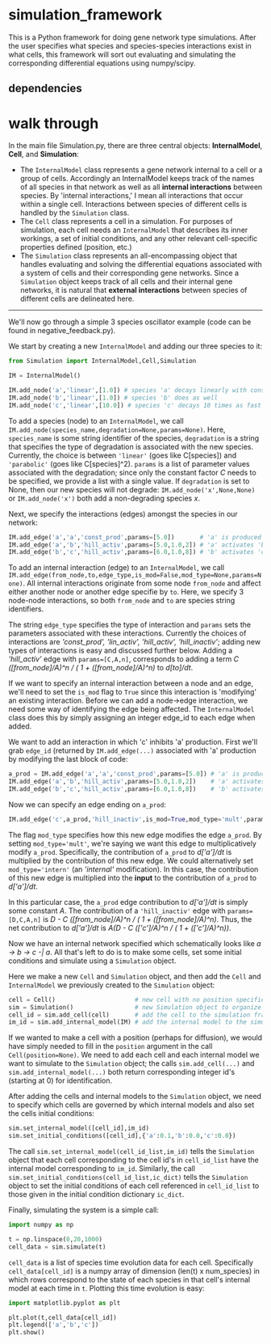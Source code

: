 simulation_framework
====================

This is a Python framework for doing gene network type simulations. After the user specifies what species and species-species interactions exist in what cells, this framework will sort out evaluating and simulating the corresponding differential equations using numpy/scipy.

dependencies
------------



walk through
============

In the main file Simulation.py, there are three central objects: **InternalModel**, **Cell**, and **Simulation**:
 - The `InternalModel` class represents a gene network internal to a cell or a group of cells. Accordingly an InternalModel keeps track of the names of all species in that network as well as all **internal interactions** between species. By 'internal interactions,' I mean all interactions that occur within a single cell. Interactions between species of different cells is handled by the `Simulation` class. 
 - The `Cell` class represents a cell in a simulation. For purposes of simulation, each cell needs an `InternalModel` that describes its inner workings, a set of initial conditions, and any other relevant cell-specific properties defined (position, etc.)
 - The `Simulation` class represents an all-encompassing object that handles evaluating and solving the differential equations associated with a system of cells and their corresponding gene networks. Since a `Simulation` object keeps track of all cells and their internal gene networks, it is natural that **external interactions** between species of different cells are delineated here. 

* * *

We'll now go through a simple 3 species oscillator example (code can be found in negative_feedback.py).

We start by creating a new `InternalModel` and adding our three species to it:

```Python
from Simulation import InternalModel,Cell,Simulation

IM = InternalModel()

IM.add_node('a','linear',[1.0]) # species 'a' decays linearly with constant factor 1.0
IM.add_node('b','linear',[1.0]) # species 'b' does as well
IM.add_node('c','linear',[10.0]) # species 'c' decays 10 times as fast as 'a' or 'b'
```

To add a species (node) to an `InternalModel`, we call `IM.add_node(species_name,degradation=None,params=None)`. Here, `species_name` is some string identifier of the species, `degradation` is a string that specifies the type of degradation is associated with the new species. Currently, the choice is between `'linear'` (goes like C[species]) and `'parabolic'` (goes like C[species]^2). `params` is a list of parameter values associated with the degradation; since only the constant factor *C* needs to be specified, we provide a list with a single value. If `degradation` is set to None, then our new species will not degrade: `IM.add_node('x',None,None)` or `IM.add_node('x')` both add a non-degrading species *x*.

Next, we specify the interactions (edges) amongst the species in our network:

```Python
IM.add_edge('a','a','const_prod',params=[5.0])       # 'a' is produced at a constant rate
IM.add_edge('a','b','hill_activ',params=[5.0,1.0,2]) # 'a' activates 'b'
IM.add_edge('b','c','hill_activ',params=[6.0,1.0,8]) # 'b' activates 'c' (with a sharper cutoff)
```

To add an internal interaction (edge) to an `InternalModel`, we call `IM.add_edge(from_node,to,edge_type,is_mod=False,mod_type=None,params=None)`. All internal interactions originate from some node `from_node` and affect either another node or another edge specifie by `to`. Here, we specify 3 node-node interactions, so both `from_node` and `to` are species string identifiers. 

The string `edge_type` specifies the type of interaction and `params` sets the parameters associated with these interactions. Currently the choices of interactions are *'const_prod', 'lin_activ', 'hill_activ', 'hill_inactiv'*; adding new types of interactions is easy and discussed further below. Adding a *'hill_activ'* edge with `params=[C,A,n]`, corresponds to adding a term *C ([from_node]/A)^n / ( 1 + ([from_node]/A)^n)* to *d[to]/dt*. 

If we want to specify an internal interaction between a node and an edge, we'll need to set the `is_mod` flag to `True` since this interaction is 'modifying' an existing interaction. Before we can add a node->edge interaction, we need some way of identifying the edge being affected. The `InternalModel` class does this by simply assigning an integer edge_id to each edge when added. 

We want to add an interaction in which 'c' inhibits 'a' production. First we'll grab `edge_id` (returned by `IM.add_edge(...)` associated with 'a' production by modifying the last block of code:

```Python
a_prod = IM.add_edge('a','a','const_prod',params=[5.0]) # 'a' is produced at a constant rate
IM.add_edge('a','b','hill_activ',params=[5.0,1.0,2])    # 'a' activates 'b'
IM.add_edge('b','c','hill_activ',params=[6.0,1.0,8])    # 'b' activates 'c' (with a sharper cutoff)
```

Now we can specify an edge ending on `a_prod`:

```Python
IM.add_edge('c',a_prod,'hill_inactiv',is_mod=True,mod_type='mult',params=[1.0,1.0,0.3,8])
```

The flag `mod_type` specifies how this new edge modifies the edge `a_prod`. By setting `mod_type='mult'`, we're saying we want this edge to multiplicatively modify `a_prod`. Specifically, the contribution of `a_prod` to *d['a']/dt* is multiplied by the contribution of this new edge. We could alternatively set `mod_type='intern'` (an *'internal'* modification). In this case, the contribution of this new edge is multiplied into the **input** to the contribution of `a_prod` to *d['a']/dt*. 

In this particular case, the `a_prod` edge contribution to *d['a']/dt* is simply some constant *A*. The contribution of a `'hill_inactiv'` edge with `params=[D,C,A,n]` is *D - C ([from_node]/A)^n / ( 1 + ([from_node]/A)^n)*. Thus, the net contribution to *d['a']/dt* is *A(D - C (['c']/A)^n / ( 1 + (['c']/A)^n))*.


Now we have an internal network specified which schematically looks like *a -> b -> c -| a*. All that's left to do is to make some cells, set some initial conditions and simulate using a `Simulation` object.

Here we make a new `Cell` and `Simulation` object, and then add the `Cell` and `InternalModel` we previously created to the `Simulation` object:

```Python
cell = Cell()                      # new cell with no position specified
sim = Simulation()                 # new Simulation object to organize everything
cell_id = sim.add_cell(cell)       # add the cell to the simulation framework
im_id = sim.add_internal_model(IM) # add the internal model to the simulation framework
```

If we wanted to make a cell with a position (perhaps for diffusion), we would have simply needed to fill in the `position` argument in the call `Cell(position=None)`. We need to add each cell and each internal model we want to simulate to the `Simulation` object; the calls `sim.add_cell(...)` and `sim.add_internal_model(...)` both return corresponding integer id's (starting at 0) for identification. 

After adding the cells and internal models to the `Simulation` object, we need to specify which cells are governed by which internal models and also set the cells initial conditions:

```Python
sim.set_internal_model([cell_id],im_id)
sim.set_initial_conditions([cell_id],{'a':0.1,'b':0.0,'c':0.0})
```

The call `sim.set_internal_model(cell_id_list,im_id)` tells the `Simulation` object that each cell corresponding to the cell id's in `cell_id_list` have the internal model corresponding to `im_id`. Similarly, the call `sim.set_initial_conditions(cell_id_list,ic_dict)` tells the `Simulation` object to set the initial conditions of each cell referenced in `cell_id_list` to those given in the initial condition dictionary `ic_dict`. 

Finally, simulating the system is a simple call:

```Python
import numpy as np

t = np.linspace(0,20,1000)
cell_data = sim.simulate(t)
```

`cell_data` is a list of species time evolution data for each cell. Specifically `cell_data[cell_id]` is a numpy array of dimension (len(t) x num_species) in which rows correspond to the state of each species in that cell's internal model at each time in `t`. Plotting this time evolution is easy:

```Python
import matplotlib.pyplot as plt

plt.plot(t,cell_data[cell_id])
plt.legend(['a','b','c'])
plt.show()
```

